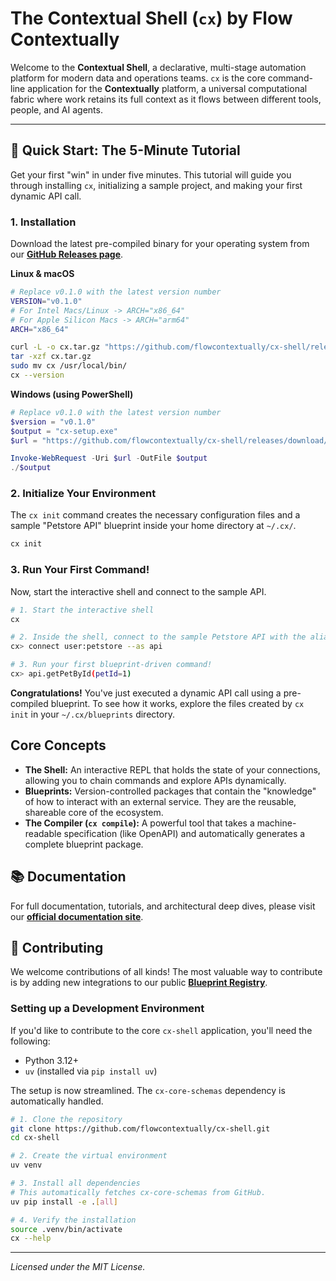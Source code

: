 # The Contextual Shell (`cx`) by Flow Contextually

<!-- <p align="center"> -->
  <!-- TODO: Record and add a short GIF of the shell in action: -->
  <!-- cx init -> cx -> connect user:petstore --as api -> api.getPetById(petId=1) -->
  <!-- <img src="placeholder.gif" alt="Contextually Shell Demo"> -->
<!-- </p> -->

Welcome to the **Contextual Shell**, a declarative, multi-stage automation platform for modern data and operations teams. `cx` is the core command-line application for the **Contextually** platform, a universal computational fabric where work retains its full context as it flows between different tools, people, and AI agents.

---

## 🚀 Quick Start: The 5-Minute Tutorial

Get your first "win" in under five minutes. This tutorial will guide you through installing `cx`, initializing a sample project, and making your first dynamic API call.

### 1. Installation

Download the latest pre-compiled binary for your operating system from our [**GitHub Releases page**](https://github.com/flowcontextually/cx-shell/releases).

**Linux & macOS**

```bash
# Replace v0.1.0 with the latest version number
VERSION="v0.1.0"
# For Intel Macs/Linux -> ARCH="x86_64"
# For Apple Silicon Macs -> ARCH="arm64"
ARCH="x86_64"

curl -L -o cx.tar.gz "https://github.com/flowcontextually/cx-shell/releases/download/${VERSION}/cx-${VERSION}-linux-${ARCH}.tar.gz"
tar -xzf cx.tar.gz
sudo mv cx /usr/local/bin/
cx --version
```

**Windows (using PowerShell)**

```powershell
# Replace v0.1.0 with the latest version number
$version = "v0.1.0"
$output = "cx-setup.exe"
$url = "https://github.com/flowcontextually/cx-shell/releases/download/${version}/cx-setup-${version}.exe"

Invoke-WebRequest -Uri $url -OutFile $output
./$output
```

### 2. Initialize Your Environment

The `cx init` command creates the necessary configuration files and a sample "Petstore API" blueprint inside your home directory at `~/.cx/`.

```bash
cx init
```

### 3. Run Your First Command!

Now, start the interactive shell and connect to the sample API.

```bash
# 1. Start the interactive shell
cx

# 2. Inside the shell, connect to the sample Petstore API with the alias 'api'
cx> connect user:petstore --as api

# 3. Run your first blueprint-driven command!
cx> api.getPetById(petId=1)
```

**Congratulations!** You've just executed a dynamic API call using a pre-compiled blueprint. To see how it works, explore the files created by `cx init` in your `~/.cx/blueprints` directory.

## Core Concepts

- **The Shell:** An interactive REPL that holds the state of your connections, allowing you to chain commands and explore APIs dynamically.
- **Blueprints:** Version-controlled packages that contain the "knowledge" of how to interact with an external service. They are the reusable, shareable core of the ecosystem.
- **The Compiler (`cx compile`):** A powerful tool that takes a machine-readable specification (like OpenAPI) and automatically generates a complete blueprint package.

## 📚 Documentation

For full documentation, tutorials, and architectural deep dives, please visit our [**official documentation site**](https://flowcontextually.github.io/docs/).

## 🤝 Contributing

We welcome contributions of all kinds! The most valuable way to contribute is by adding new integrations to our public [**Blueprint Registry**](https://github.com/flowcontextually/blueprints).

### Setting up a Development Environment

If you'd like to contribute to the core `cx-shell` application, you'll need the following:

- Python 3.12+
- `uv` (installed via `pip install uv`)

The setup is now streamlined. The `cx-core-schemas` dependency is automatically handled.

```bash
# 1. Clone the repository
git clone https://github.com/flowcontextually/cx-shell.git
cd cx-shell

# 2. Create the virtual environment
uv venv

# 3. Install all dependencies
# This automatically fetches cx-core-schemas from GitHub.
uv pip install -e .[all]

# 4. Verify the installation
source .venv/bin/activate
cx --help
```

---

_Licensed under the MIT License._
